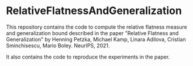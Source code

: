 # RelativeFlatnessAndGeneralization

This repository contains the code to compute the relative flatness measure and generalization bound described in the paper
"Relative Flatness and Generalization" by Henning Petzka, Michael Kamp, Linara Adilova, Cristian Sminchisescu, Mario Boley. NeurIPS, 2021.

It also contains the code to reproduce the experiments in the paper.

